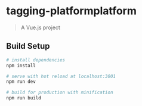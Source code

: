 # tagging-platformplatform

> A Vue.js project

## Build Setup

``` bash
# install dependencies
npm install

# serve with hot reload at localhost:3001
npm run dev

# build for production with minification
npm run build

```